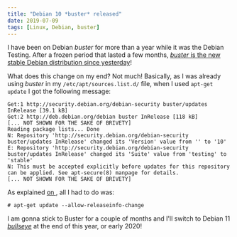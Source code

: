 ```yaml
---
title: "Debian 10 *buster* released"
date: 2019-07-09
tags: [Linux, Debian, buster]
---
```


I have been on Debian *buster* for more than a year while it was the Debian Testing. After a frozen period that lasted a few months, [*buster* is the new stable Debian distribution since yesterday](https://www.debian.org/News/2019/20190706)!

What does this change on my end? Not much! Basically, as I was already using *buster* in my  `/etc/apt/sources.list.d/` file, when I used `apt-get update` I got the following message:

```
Get:1 http://security.debian.org/debian-security buster/updates InRelease [39.1 kB]
Get:2 http://deb.debian.org/debian buster InRelease [118 kB]           
[... NOT SHOWN FOR THE SAKE OF BRIVETY]
Reading package lists... Done
N: Repository 'http://security.debian.org/debian-security buster/updates InRelease' changed its 'Version' value from '' to '10'
E: Repository 'http://security.debian.org/debian-security buster/updates InRelease' changed its 'Suite' value from 'testing' to 'stable'
N: This must be accepted explicitly before updates for this repository can be applied. See apt-secure(8) manpage for details.
[... NOT SHOWN FOR THE SAKE OF BRIVETY]
```

As explained [on <i class="fa fa-stack-exchange" aria-hidden="true"></i>](
https://superuser.com/questions/1456989/how-to-configure-apt-in-debian-buster-after-release), all I had to do was:

```
# apt-get update --allow-releaseinfo-change
```

I am gonna stick to Buster for a couple of months and I'll switch to Debian 11 [*bullseye*](https://pixar.fandom.com/wiki/Bullseye) at the end of this year, or early 2020!
